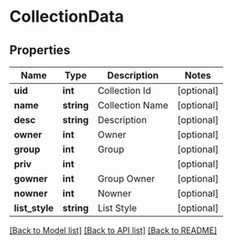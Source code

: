 # CollectionData

## Properties
Name | Type | Description | Notes
------------ | ------------- | ------------- | -------------
**uid** | **int** | Collection Id | [optional] 
**name** | **string** | Collection Name | [optional] 
**desc** | **string** | Description | [optional] 
**owner** | **int** | Owner | [optional] 
**group** | **int** | Group | [optional] 
**priv** | **int** |  | [optional] 
**gowner** | **int** | Group Owner | [optional] 
**nowner** | **int** | Nowner | [optional] 
**list_style** | **string** | List Style | [optional] 

[[Back to Model list]](../../README.md#documentation-for-models) [[Back to API list]](../../README.md#documentation-for-api-endpoints) [[Back to README]](../../README.md)

